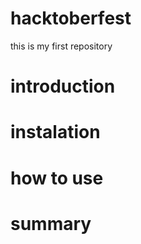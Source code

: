 # hacktoberfest
this is my first repository

# introduction

# instalation

# how to use

# summary
